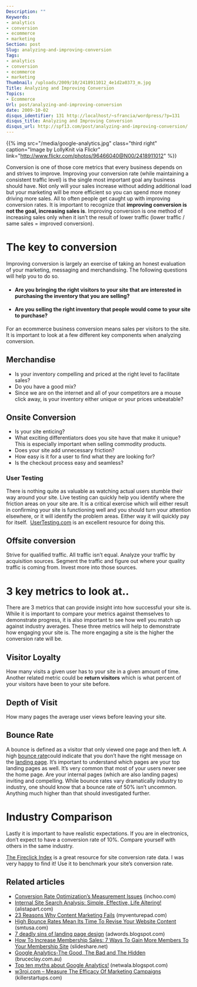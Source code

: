```yaml
---
Description: ""
Keywords:
- analytics
- conversion
- ecommerce
- marketing
Section: post
Slug: analyzing-and-improving-conversion
Tags:
- analytics
- conversion
- ecommerce
- marketing
Thumbnail: /uploads/2009/10/2418911012_4e1d2a0373_m.jpg
Title: Analyzing and Improving Conversion
Topics:
- Ecommerce
Url: post/analyzing-and-improving-conversion
date: 2009-10-02
disqus_identifier: 131 http://localhost/~sfrancia/wordpress/?p=131
disqus_title: Analyzing and Improving Conversion
disqus_url: http://spf13.com/post/analyzing-and-improving-conversion/
---
```


{{% img src="/media/google-analytics.jpg" class="third right" caption="Image by LollyKnit via Flickr" link="http://www.flickr.com/photos/96466040@N00/2418911012" %}}

Conversion is one of those core metrics that every business depends on
and strives to improve. Improving your conversion rate
(while maintaining a consistent traffic level) is the single most
important goal any business should have. Not only will your sales
increase without adding additional load but your marketing will be more
efficient so you can spend more money driving more sales. All to often
people get caught up with improving conversion rates. It is important to
recognize that **improving conversion is not the goal, increasing sales
is**. Improving conversion is one method of increasing sales only when
it isn’t the result of lower traffic (lower traffic / same sales =
improved conversion).

The key to conversion
=====================

Improving conversion is largely an exercise of taking an honest
evaluation of your marketing, messaging
and merchandising. The following questions will help you to do so.

-   #### Are you bringing the right visitors to your site that are interested in purchasing the inventory that you are selling?

-   #### Are you selling the right inventory that people would come to your site to purchase?

For an ecommerce business conversion means sales per visitors to the
site. It is important to look at a few different key components when
analyzing conversion.

Merchandise
-----------

-   Is your inventory compelling and priced at the right level to
    facilitate sales?
-   Do you have a good mix?
-   Since we are on the internet and all of your competitors are a mouse
    click away, is your inventory either unique or your prices
    unbeatable?

Onsite Conversion
-----------------

-   Is your site enticing?
-   What exciting differentiators does you site have that make it
    unique?
     This is especially important when selling commodity products.
-   Does your site add unnecessary friction?
-   How easy is it for a user to find what they are looking for?
-   Is the checkout process easy and seamless?

### User Testing

There is nothing quite as valuable as watching actual users stumble
their way around your site. Live testing can quickly help you identify
where the friction areas on your site are. It is a critical exercise
which will either result in confirming your site is functioning well and
you should turn your attention elsewhere, or it will identify the
problem areas. Either way it will quickly pay for
itself.  [UserTesting.com](http://www.usertesting.com/) is an excellent
resource for doing this.

Offsite conversion
------------------

Strive for qualified traffic.
 All traffic isn’t equal. Analyze your traffic by acquisition sources.
Segment the traffic and figure out where your quality traffic is coming
from. Invest more into those sources.

3 key metrics to look at..
==========================

There are 3 metrics that can provide insight into how successful your
site is. While it is important to compare your metrics against
themselves to demonstrate progress, it is also important to see how well
you match up against industry averages. These three metrics will help to
demonstrate how engaging your site is. The more engaging a site is the
higher the conversion rate will be.

Visitor Loyalty
---------------

How many visits a given user has to your site in a given amount of time.
Another related metric could be **return visitors** which is what
percent of your visitors have been to your site before.

Depth of Visit
--------------

How many pages the average user views before leaving your site.

Bounce Rate
-----------

A bounce is defined as a visitor that only viewed one page and then
left. A high [bounce
rate](http://en.wikipedia.org/wiki/Bounce_rate)could indicate that you
don’t have the right message on the [landing
page](http://en.wikipedia.org/wiki/Landing_page "Landing page"). It’s
important to understand which pages are your top landing pages as well.
It’s very common that most of your users never see the home page. Are
your internal pages (which are also landing pages) inviting and
compelling. While bounce rates vary dramatically industry to industry,
one should know that a bounce rate of 50% isn’t uncommon. Anything much
higher than that should investigated further.

Industry Comparison
===================

Lastly it is important to have realistic expectations. If you are in
electronics, don’t expect to have a conversion rate of 10%. Compare
yourself with others in the same industry.

[The Fireclick Index](http://index.fireclick.com/) is a great resource
for site conversion rate data. I was very happy to find it! Use it to
benchmark your site’s conversion rate.

## Related articles

-   [Conversion Rate Optimization’s Measurement
    Issues](http://inchoo.net/online-marketing/conversion-rate-optimizations-measurement-issues/)
    (inchoo.com)
-   [Internal Site Search Analysis: Simple, Effective, Life
    Altering!](http://www.alistapart.com/articles/internal-site-search-analysis-simple-effective-life-altering/)
    (alistapart.com)
-   [23 Reasons Why Content Marketing
    Fails](http://myventurepad.com/MVP/76946) (myventurepad.com)
-   [High Bounce Rates Mean Its Time To Revise Your Website
    Content](http://www.smtusa.com/blog/posts/High-Bounce-Rates-Mean-Its-Time-To-Revise-Your-Website-Content.html)
    (smtusa.com)
-   [7 deadly sins of landing page
    design](http://adwords.blogspot.com/2009/07/7-deadly-sins-of-landing-page-design.html)
    (adwords.blogspot.com)
-   [How To Increase Membership Sales: 7 Ways To Gain More Members To
    Your Membership
    Site](http://www.slideshare.net/JeremyGislason/how-to-increase-membership-sales-7-ways-to-gain-more-members-to-your-membership-site)
    (slideshare.net)
-   [Google Analytics-The Good, The Bad and The
    Hidden](http://www.bruceclay.com.au/blog/archives/2009/08/google-analytic.html)
    (bruceclay.com.au)
-   [Top ten myths about Google
    Analytics!](http://netwala.blogspot.com/2009/06/top-ten-myths-about-google-analytics.html)
    (netwala.blogspot.com)
-   [w3roi.com – Measure The Efficacy Of Marketing
    Campaigns](http://www.killerstartups.com/Marketing/w3roi-com-measure-the-efficacy-of-marketing-campaigns)
    (killerstartups.com)

